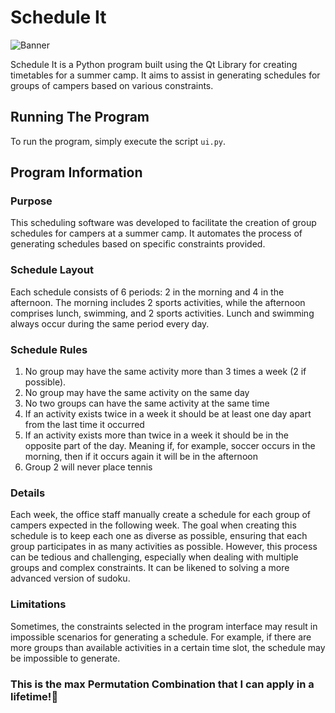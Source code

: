 # Schedule It

![Banner](Banner.png)

Schedule It is a Python program built using the Qt Library for creating timetables for a summer camp. It aims to assist in generating schedules for groups of campers based on various constraints.

## Running The Program

To run the program, simply execute the script `ui.py`.

## Program Information

### Purpose
This scheduling software was developed to facilitate the creation of group schedules for campers at a summer camp. It automates the process of generating schedules based on specific constraints provided.

### Schedule Layout
Each schedule consists of 6 periods: 2 in the morning and 4 in the afternoon. The morning includes 2 sports activities, while the afternoon comprises lunch, swimming, and 2 sports activities. Lunch and swimming always occur during the same period every day.

### Schedule Rules
1. No group may have the same activity more than 3 times a week (2 if possible).
2. No group may have the same activity on the same day
3. No two groups can have the same activity at the same time
4. If an activity exists twice in a week it should be at least one day apart from the last time it occurred
5. If an activity exists more than twice in a week it should be in the opposite part of the day. Meaning if, for example, soccer occurs in the morning, then if it occurs again it will be in the afternoon
6. Group 2 will never place tennis

### Details
Each week, the office staff manually create a schedule for each group of campers expected in the following week. The goal when creating this schedule is to keep each one as diverse as possible, ensuring that each group participates in as many activities as possible. However, this process can be tedious and challenging, especially when dealing with multiple groups and complex constraints. It can be likened to solving a more advanced version of sudoku.

### Limitations
Sometimes, the constraints selected in the program interface may result in impossible scenarios for generating a schedule. For example, if there are more groups than available activities in a certain time slot, the schedule may be impossible to generate.

### This is the max Permutation Combination that I can apply in a lifetime!🤯

